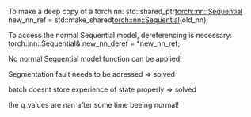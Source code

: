 To make a deep copy of a torch nn:
  std::shared_ptr<torch::nn::Sequential> new_nn_ref = std::make_shared<torch::nn::Sequential>(old_nn);

To access the normal Sequential model, dereferencing is necessary:
 torch::nn::Sequential& new_nn_deref = *new_nn_ref;

No normal Sequential model function can be applied!


Segmentation fault needs to be adressed => solved

batch doesnt store experience of state properly => solved

the q_values are nan after some time beeing normal!